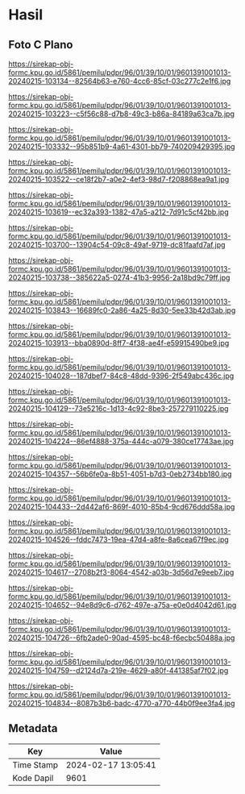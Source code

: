 # Hasil

## Foto C Plano

https://sirekap-obj-formc.kpu.go.id/5861/pemilu/pdpr/96/01/39/10/01/9601391001013-20240215-103134--82564b63-e760-4cc6-85cf-03c277c2e1f6.jpg

https://sirekap-obj-formc.kpu.go.id/5861/pemilu/pdpr/96/01/39/10/01/9601391001013-20240215-103223--c5f56c88-d7b8-49c3-b86a-84189a63ca7b.jpg

https://sirekap-obj-formc.kpu.go.id/5861/pemilu/pdpr/96/01/39/10/01/9601391001013-20240215-103332--95b851b9-4a61-4301-bb79-740209429395.jpg

https://sirekap-obj-formc.kpu.go.id/5861/pemilu/pdpr/96/01/39/10/01/9601391001013-20240215-103522--ce18f2b7-a0e2-4ef3-98d7-f208868ea9a1.jpg

https://sirekap-obj-formc.kpu.go.id/5861/pemilu/pdpr/96/01/39/10/01/9601391001013-20240215-103619--ec32a393-1382-47a5-a212-7d91c5cf42bb.jpg

https://sirekap-obj-formc.kpu.go.id/5861/pemilu/pdpr/96/01/39/10/01/9601391001013-20240215-103700--13904c54-09c8-49af-9719-dc81faafd7af.jpg

https://sirekap-obj-formc.kpu.go.id/5861/pemilu/pdpr/96/01/39/10/01/9601391001013-20240215-103738--385622a5-0274-41b3-9956-2a18bd9c79ff.jpg

https://sirekap-obj-formc.kpu.go.id/5861/pemilu/pdpr/96/01/39/10/01/9601391001013-20240215-103843--16689fc0-2a86-4a25-8d30-5ee33b42d3ab.jpg

https://sirekap-obj-formc.kpu.go.id/5861/pemilu/pdpr/96/01/39/10/01/9601391001013-20240215-103913--bba0890d-8ff7-4f38-ae4f-e59915490be9.jpg

https://sirekap-obj-formc.kpu.go.id/5861/pemilu/pdpr/96/01/39/10/01/9601391001013-20240215-104028--187dbef7-84c8-48dd-9396-2f549abc436c.jpg

https://sirekap-obj-formc.kpu.go.id/5861/pemilu/pdpr/96/01/39/10/01/9601391001013-20240215-104129--73e5216c-1d13-4c92-8be3-257279110225.jpg

https://sirekap-obj-formc.kpu.go.id/5861/pemilu/pdpr/96/01/39/10/01/9601391001013-20240215-104224--86ef4888-375a-444c-a079-380ce17743ae.jpg

https://sirekap-obj-formc.kpu.go.id/5861/pemilu/pdpr/96/01/39/10/01/9601391001013-20240215-104357--56b6fe0a-8b51-4051-b7d3-0eb2734bb180.jpg

https://sirekap-obj-formc.kpu.go.id/5861/pemilu/pdpr/96/01/39/10/01/9601391001013-20240215-104433--2d442af6-869f-4010-85b4-9cd676ddd58a.jpg

https://sirekap-obj-formc.kpu.go.id/5861/pemilu/pdpr/96/01/39/10/01/9601391001013-20240215-104526--fddc7473-19ea-47d4-a8fe-8a6cea67f9ec.jpg

https://sirekap-obj-formc.kpu.go.id/5861/pemilu/pdpr/96/01/39/10/01/9601391001013-20240215-104617--2708b2f3-8064-4542-a03b-3d56d7e9eeb7.jpg

https://sirekap-obj-formc.kpu.go.id/5861/pemilu/pdpr/96/01/39/10/01/9601391001013-20240215-104652--94e8d9c6-d762-497e-a75a-e0e0d4042d61.jpg

https://sirekap-obj-formc.kpu.go.id/5861/pemilu/pdpr/96/01/39/10/01/9601391001013-20240215-104726--6fb2ade0-90ad-4595-bc48-f6ecbc50488a.jpg

https://sirekap-obj-formc.kpu.go.id/5861/pemilu/pdpr/96/01/39/10/01/9601391001013-20240215-104759--d2124d7a-219e-4629-a80f-441385af7f02.jpg

https://sirekap-obj-formc.kpu.go.id/5861/pemilu/pdpr/96/01/39/10/01/9601391001013-20240215-104834--8087b3b6-badc-4770-a770-44b0f9ee3fa4.jpg


## Metadata

| Key        | Value               |
| ---------- | ------------------- |
| Time Stamp | 2024-02-17 13:05:41 |
| Kode Dapil | 9601                |



